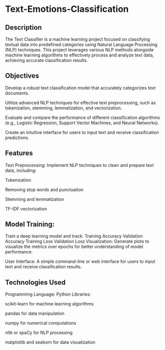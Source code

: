 # Text-Emotions-Classification


## Description
The Text Classifier is a machine learning project focused on classifying textual data into predefined categories using Natural Language Processing (NLP) techniques. This project leverages various NLP methods alongside machine learning algorithms to effectively process and analyze text data, achieving accurate classification results.

## Objectives
Develop a robust text classification model that accurately categorizes text documents.

Utilize advanced NLP techniques for effective text preprocessing, such as tokenization, stemming, lemmatization, and vectorization.

Evaluate and compare the performance of different classification algorithms (e.g., Logistic Regression, Support Vector Machines, and Neural Networks).

Create an intuitive interface for users to input text and receive classification predictions.

## Features
Text Preprocessing: Implement NLP techniques to clean and prepare text data, including:

Tokenization

Removing stop words and punctuation

Stemming and lemmatization

TF-IDF vectorization

## Model Training:
Train a deep learning model and track:
Training Accuracy
Validation Accuracy
Training Loss
Validation Loss
Visualization: Generate plots to visualize the metrics over epochs for better understanding of model performance.

User Interface: A simple command-line or web interface for users to input text and receive classification results.

## Technologies Used
Programming Language: Python
Libraries:

scikit-learn for machine learning algorithms

pandas for data manipulation

numpy for numerical computations

nltk or spaCy for NLP processing

matplotlib and seaborn for data visualization
